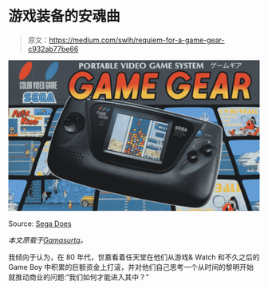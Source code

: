 # 游戏装备的安魂曲

> 原文：<https://medium.com/swlh/requiem-for-a-game-gear-c932ab77be66>

![](img/51362eaa2c02a9e781e42a460f8efeb6.png)

Source: [Sega Does](https://segadoes.com/2017/01/31/sega-game-gear/)

*本文原载于*[*Gamasurta*](https://www.gamasutra.com/blogs/JanessaOlson/20190508/342221/Requiem_for_a_Game_Gear.php)*。*

我倾向于认为，在 80 年代，世嘉看着任天堂在他们从游戏& Watch 和不久之后的 Game Boy 中积累的巨额资金上打滚，并对他们自己思考一个从时间的黎明开始就推动商业的问题:“我们如何才能进入其中？”
